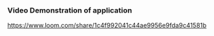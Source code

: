 ### Video Demonstration of application

https://www.loom.com/share/1c4f992041c44ae9956e9fda9c41581b
